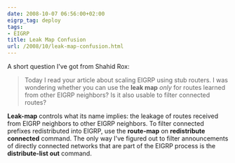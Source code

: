 ```yaml
---
date: 2008-10-07 06:56:00+02:00
eigrp_tag: deploy
tags:
- EIGRP
title: Leak Map Confusion
url: /2008/10/leak-map-confusion.html
---
```

A short question I\'ve got from Shahid Rox:

> Today I read your article about scaling EIGRP using stub routers. I was wondering whether you can use the **leak map** *only* for routes learned from other EIGRP neighbors? Is it also usable to filter connected routes?

**Leak-map** controls what its name implies: the leakage of routes received from EIGRP neighbors to other EIGRP neighbors. To filter connected prefixes redistributed into EIGRP, use the **route-map** on **redistribute connected** command. The only way I\'ve figured out to filter announcements of directly connected networks that are part of the EIGRP process is the **distribute-list out** command.
